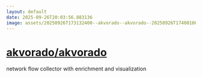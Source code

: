 ```yaml
---
layout: default
date: 2025-09-26T20:03:56.883136
image: assets/20250926T173132400--akvorado--akvorado--20250926T174001088--cropped.png
---
```


# [akvorado/akvorado](https://github.com/akvorado/akvorado)

network flow collector with enrichment and visualization

